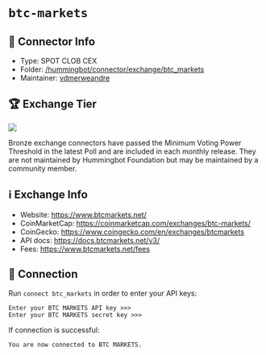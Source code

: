 # `btc-markets`

## 📁 Connector Info

* Type: SPOT CLOB CEX
* Folder: [/hummingbot/connector/exchange/btc_markets](https://github.com/hummingbot/hummingbot/tree/master/hummingbot/connector/exchange/btc_markets)
* Maintainer: [vdmerweandre](https://github.com/vdmerweandre)

## 🏆 Exchange Tier

![](https://img.shields.io/static/v1?label=Hummingbot&message=BRONZE&color=green)

Bronze exchange connectors have passed the Minimum Voting Power Threshold in the latest Poll and are included in each monthly release. They are not maintained by Hummingbot Foundation but may be maintained by a community member.

## ℹ️ Exchange Info

* Website: <https://www.btcmarkets.net/>
* CoinMarketCap: <https://coinmarketcap.com/exchanges/btc-markets/>
* CoinGecko: <https://www.coingecko.com/en/exchanges/btcmarkets>
* API docs: <https://docs.btcmarkets.net/v3/>
* Fees: <https://www.btcmarkets.net/fees>

## 🔑 Connection

Run `connect btc_markets` in order to enter your API keys:

```
Enter your BTC MARKETS API key >>>
Enter your BTC MARKETS secret key >>>
```

If connection is successful:

```
You are now connected to BTC MARKETS.
```
